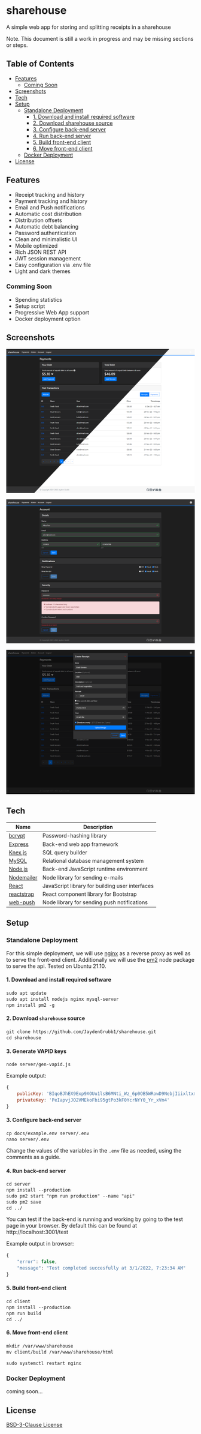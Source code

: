 # sharehouse
A simple web app for storing and splitting receipts in a sharehouse

Note. This document is still a work in progress and may be missing sections or steps.

## Table of Contents
- [Features](#features)
	- [Coming Soon](#comming-soon)
- [Screenshots](#screenshots)
- [Tech](#tech)
- [Setup](#setup)
	- [Standalone Deployment](#standalone-deployment)
		- [1. Download and install required software](#1-download-and-install-required-software)
		- [2. Download sharehouse source](#2-download-sharehouse-source)
		- [3. Configure back-end server](#3-configure-back-end-server)
		- [4. Run back-end server](#4-run-back-end-server)
		- [5. Build front-end client](#5-build-front-end-client)
		- [6. Move front-end client](#6-move-front-end-client)
	- [Docker Deployment](#docker-deployment)
- [License](#license)

## Features
- Receipt tracking and history
- Payment tracking and history
- Email and Push notifications
- Automatic cost distribution
- Distribution offsets
- Automatic debt balancing
- Password authentication
- Clean and minimalistic UI
- Mobile optimized
- Rich JSON REST API
- JWT session management
- Easy configuration via .env file
- Light and dark themes

### Comming Soon
- Spending statistics
- Setup script
- Progressive Web App support
- Docker deployment option

## Screenshots
<!-- ![Login Form](docs/images/login.png "Login Form") -->
![Light and Dark Themes](docs/images/themes.png "Light and Dark Themes")  

![Account Form](docs/images/account.png "Account Form")  

![Create Receipt Form](docs/images/receipt.png "Create Receipt Form")

## Tech
| Name | Description |
| --- | --- |
| [bcrypt](https://www.npmjs.com/package/bcrypt) | Password-hashing library |
| [Express](https://expressjs.com/) | Back-end web app framework |
| [Knex.js](https://knexjs.org/) | SQL query builder |
| [MySQL](https://www.mysql.com/) | Relational database management system |
| [Node.js](https://nodejs.org/) | Back-end JavaScript runtime environment |
| [Nodemailer](https://nodemailer.com/about/) | Node library for sending e-mails |
| [React](https://reactjs.org/) | JavaScript library for building user interfaces |
| [reactstrap](https://reactstrap.github.io/) | React component library for Bootstrap |
| [web-push](https://www.npmjs.com/package/web-push) | Node library for sending push notifications |

## Setup
### Standalone Deployment
For this simple deployment, we will use [nginx](https://www.nginx.com/) as a reverse proxy as well as to serve the front-end client. Additionally we will use the [pm2](https://pm2.keymetrics.io/) node package to serve the api. Tested on Ubuntu 21.10.

#### 1. Download and install required software
```console
sudo apt update
sudo apt install nodejs nginx mysql-server
npm install pm2 -g
```

#### 2. Download `sharehouse` source
```console
git clone https://github.com/JaydenGrubb1/sharehouse.git
cd sharehouse
```
<!-- TODO packages need installing first -->

#### 3. Generate VAPID keys
```console
node server/gen-vapid.js
```
Example output:
```javascript
{
	publicKey: 'BIqoBJhEX9Exp9XOUu1lsB6MNti_Wz_6p0OB5WRowD9NebjIiixltxmBYzWzoLQemuqYmaRvU7QiW9e0-AK2Jrk'
	privateKey: 'PeIapvjJO2VMEkoFbi95gtPo3kF0YcrNYY0_Yr_xVm4'
}
```

#### 3. Configure back-end server
```console
cp docs/example.env server/.env
nano server/.env
```
Change the values of the variables in the `.env` file as needed, using the comments as a guide.

#### 4. Run back-end server
```console
cd server
npm install --production
sudo pm2 start "npm run production" --name "api"
sudo pm2 save
cd ../
```
You can test if the back-end is running and working by going to the test page in your browser. By default this can be found at http://localhost:3001/test

Example output in browser:
```javascript
{
	"error": false,
	"message": "Test completed succesfully at 3/1/2022, 7:23:34 AM"
}
```

#### 5. Build front-end client
```console
cd client
npm install --production
npm run build
cd ../
```

#### 6. Move front-end client
```console
mkdir /var/www/sharehouse
mv client/build /var/www/sharehouse/html
```
```console
sudo systemctl restart nginx
```

### Docker Deployment
coming soon...

## License
[BSD-3-Clause License](LICENSE)



<!-- https://gist.github.com/zkiraly/c378a1a43d8be9c9a8f9 -->
<!-- To Restore delete docker branch
```console
git checkout -b docker archive/docker
``` -->